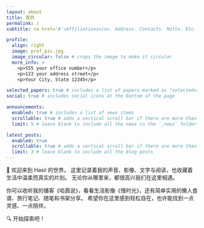 ```yaml
---
layout: about
title: 首页
permalink: /
subtitle: <a href='#'>Affiliations</a>. Address. Contacts. Motto. Etc.

profile:
  align: right
  image: prof_pic.jpg
  image_circular: false # crops the image to make it circular
  more_info: >
    <p>555 your office number</p>
    <p>123 your address street</p>
    <p>Your City, State 12345</p>

selected_papers: true # includes a list of papers marked as "selected={true}"
social: true # includes social icons at the bottom of the page

announcements:
  enabled: true # includes a list of news items
  scrollable: true # adds a vertical scroll bar if there are more than 3 news items
  limit: 5 # leave blank to include all the news in the `_news` folder

latest_posts:
  enabled: true
  scrollable: true # adds a vertical scroll bar if there are more than 3 new posts items
  limit: 3 # leave blank to include all the blog posts
---
```

👋 欢迎来到 Hasii 的世界。
这里记录着我的声音、影像、文字与阅读，也收藏着生活中温柔而真实的片刻。
无论你从哪里来，都很高兴我们在这里相遇。

你可以收听我的播客《哈茜说》，看看生活影像《慢时光》，还有简单实用的懒人食谱、旅行笔记、随笔和书架分享。
希望你在这里感到轻松自在，也许能找到一点灵感、一点陪伴。

🔍 开始探索吧！



